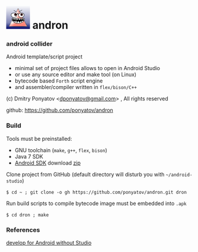# ![logo](icon/logo.png)  andron
### android collider

Android template/script project
* minimal set of project files allows to open in Android Studio
* or use any source editor and make tool (on Linux)
* bytecode based `Forth` script engine
* and assembler/compiler written in `flex/bison/C++`

(c) Dmitry Ponyatov <<dponyatov@gmail.com>> , All rights reserved

github: https://github.com/ponyatov/andron

### Build

Tools must be preinstalled:
* GNU toolchain (`make`, `g++`, `flex`, `bison`)
* Java 7 SDK
* [Android SDK](https://developer.android.com/studio/index.html#downloads) download [zip](https://dl.google.com/android/repository/sdk-tools-linux-3859397.zip)

Clone project from GitHub (default directory will disturb you with `~/android-studio`)

```
$ cd ~ ; git clone -o gh https://github.com/ponyatov/andron.git dron
```

Run build scripts to compile bytecode image must be embedded into `.apk`
```
$ cd dron ; make

```

### References

[develop for Android without Studio](https://ncona.com/2013/02/introduction-to-android-development-building-an-application-without-an-ide/)